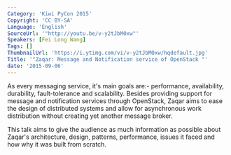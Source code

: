 ```yaml
---
Category: 'Kiwi PyCon 2015'
Copyright: 'CC BY-SA'
Language: 'English'
SourceUrl: '"http://youtu.be/v-y2tJbM0xw"'
Speakers: [Fei Long Wang]
Tags: []
ThumbnailUrl: 'https://i.ytimg.com/vi/v-y2tJbM0xw/hqdefault.jpg'
Title: '"Zaqar: Message and Notification service of OpenStack "'
date: '2015-09-06'
---
```

As every messaging service, it's main goals are:- performance, availability, durability, fault-tolerance and scalability. Besides providing support for message and notification services through OpenStack, Zaqar aims to ease the design of distributed systems and allow for asynchronous work distribution without creating yet another message broker.

 This talk aims to give the audience as much information as possible about Zaqar's architecture, design, patterns, performance, issues it faced and how why it was built from scratch.